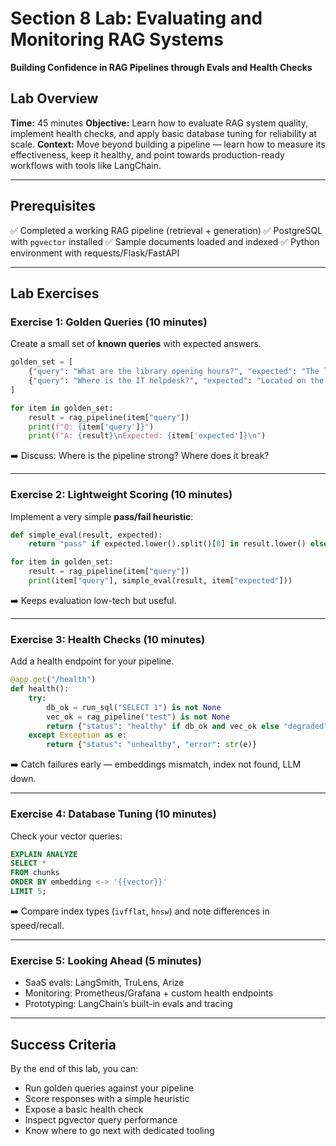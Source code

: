 # Section 8 Lab: Evaluating and Monitoring RAG Systems

**Building Confidence in RAG Pipelines through Evals and Health Checks**

## Lab Overview

**Time:** 45 minutes
**Objective:** Learn how to evaluate RAG system quality, implement health checks, and apply basic database tuning for reliability at scale.
**Context:** Move beyond building a pipeline — learn how to measure its effectiveness, keep it healthy, and point towards production-ready workflows with tools like LangChain.

---

## Prerequisites

✅ Completed a working RAG pipeline (retrieval + generation)
✅ PostgreSQL with `pgvector` installed
✅ Sample documents loaded and indexed
✅ Python environment with requests/Flask/FastAPI

---

## Lab Exercises

### Exercise 1: Golden Queries (10 minutes)

Create a small set of **known queries** with expected answers.

```python
golden_set = [
    {"query": "What are the library opening hours?", "expected": "The library is open..."},
    {"query": "Where is the IT helpdesk?", "expected": "Located on the..."},
]

for item in golden_set:
    result = rag_pipeline(item["query"])
    print(f"Q: {item['query']}")
    print(f"A: {result}\nExpected: {item['expected']}\n")
```

➡️ Discuss: Where is the pipeline strong? Where does it break?

---

### Exercise 2: Lightweight Scoring (10 minutes)

Implement a very simple **pass/fail heuristic**:

```python
def simple_eval(result, expected):
    return "pass" if expected.lower().split()[0] in result.lower() else "fail"

for item in golden_set:
    result = rag_pipeline(item["query"])
    print(item["query"], simple_eval(result, item["expected"]))
```

➡️ Keeps evaluation low-tech but useful.

---

### Exercise 3: Health Checks (10 minutes)

Add a health endpoint for your pipeline.

```python
@app.get("/health")
def health():
    try:
        db_ok = run_sql("SELECT 1") is not None
        vec_ok = rag_pipeline("test") is not None
        return {"status": "healthy" if db_ok and vec_ok else "degraded"}
    except Exception as e:
        return {"status": "unhealthy", "error": str(e)}
```

➡️ Catch failures early — embeddings mismatch, index not found, LLM down.

---

### Exercise 4: Database Tuning (10 minutes)

Check your vector queries:

```sql
EXPLAIN ANALYZE
SELECT *
FROM chunks
ORDER BY embedding <-> '{{vector}}'
LIMIT 5;
```

➡️ Compare index types (`ivfflat`, `hnsw`) and note differences in speed/recall.

---

### Exercise 5: Looking Ahead (5 minutes)

* SaaS evals: LangSmith, TruLens, Arize
* Monitoring: Prometheus/Grafana + custom health endpoints
* Prototyping: LangChain’s built-in evals and tracing

---

## Success Criteria

By the end of this lab, you can:

* Run golden queries against your pipeline
* Score responses with a simple heuristic
* Expose a basic health check
* Inspect pgvector query performance
* Know where to go next with dedicated tooling
